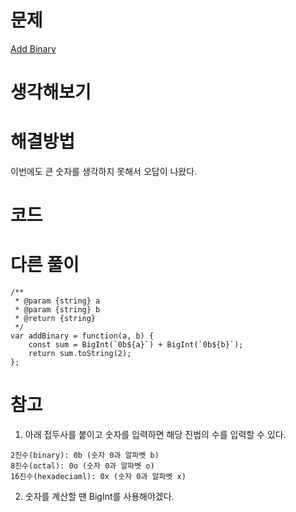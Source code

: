 # 문제

[Add Binary](https://leetcode.com/problems/add-binary/)

# 생각해보기

# 해결방법

이번에도 큰 숫자를 생각하지 못해서 오답이 나왔다.

# 코드

# 다른 풀이

```
/**
 * @param {string} a
 * @param {string} b
 * @return {string}
 */
var addBinary = function(a, b) {
    const sum = BigInt(`0b${a}`) + BigInt(`0b${b}`);
    return sum.toString(2);
};
```

# 참고

1. 아래 접두사를 붙이고 숫자를 입력하면 해당 진법의 수를 입력할 수 있다.

```
2진수(binary): 0b (숫자 0과 알파벳 b)
8진수(octal): 0o (숫자 0과 알파벳 o)
16진수(hexadeciaml): 0x (숫자 0과 알파벳 x)
```

2. 숫자를 계산할 땐 BigInt를 사용해야겠다.
